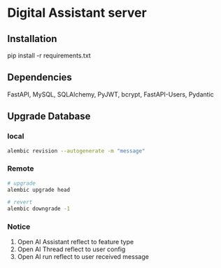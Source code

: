 # Digital Assistant server

## Installation

pip install -r requirements.txt

## Dependencies

FastAPI, MySQL, SQLAlchemy, PyJWT, bcrypt, FastAPI-Users, Pydantic

## Upgrade Database

### local

```bash
alembic revision --autogenerate -m "message"
```
### Remote
    
```bash
# upgrade
alembic upgrade head

# revert
alembic downgrade -1
```

### Notice

1. Open AI Assistant reflect to feature type
2. Open AI Thread reflect to user config
3. Open AI run reflect to user received message
